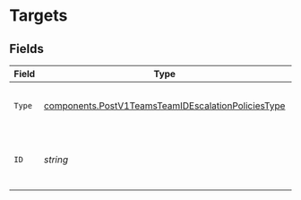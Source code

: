 # Targets


## Fields

| Field                                                                                                                    | Type                                                                                                                     | Required                                                                                                                 | Description                                                                                                              |
| ------------------------------------------------------------------------------------------------------------------------ | ------------------------------------------------------------------------------------------------------------------------ | ------------------------------------------------------------------------------------------------------------------------ | ------------------------------------------------------------------------------------------------------------------------ |
| `Type`                                                                                                                   | [components.PostV1TeamsTeamIDEscalationPoliciesType](../../models/components/postv1teamsteamidescalationpoliciestype.md) | :heavy_check_mark:                                                                                                       | The type of target that the step will notify.                                                                            |
| `ID`                                                                                                                     | *string*                                                                                                                 | :heavy_check_mark:                                                                                                       | The ID of the target that the step will notify.                                                                          |